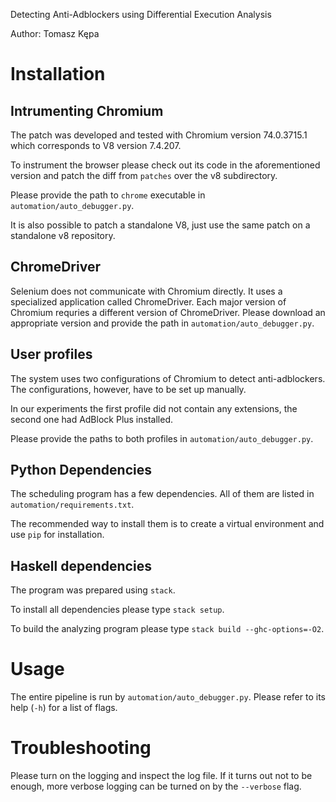 Detecting Anti-Adblockers using Differential Execution Analysis

Author: Tomasz Kępa

# Installation

## Intrumenting Chromium

The patch was developed and tested with Chromium version 74.0.3715.1
which corresponds to V8 version 7.4.207.

To instrument the browser please check out its code in the aforementioned
version and patch the diff from `patches` over the v8 subdirectory.

Please provide the path to `chrome` executable in `automation/auto_debugger.py`.

It is also possible to patch a standalone V8, just use the same patch
on a standalone v8 repository.

## ChromeDriver

Selenium does not communicate with Chromium directly. It uses a specialized
application called ChromeDriver. Each major version of Chromium requries
a different version of ChromeDriver. Please download an appropriate version
and provide the path in `automation/auto_debugger.py`.

## User profiles

The system uses two configurations of Chromium to detect anti-adblockers.
The configurations, however, have to be set up manually.

In our experiments the first profile did not contain any extensions,
the second one had AdBlock Plus installed.

Please provide the paths to both profiles in `automation/auto_debugger.py`.

## Python Dependencies

The scheduling program has a few dependencies. All of them are listed
in `automation/requirements.txt`.

The recommended way to install them is to create a virtual environment
and use `pip` for installation.

## Haskell dependencies

The program was prepared using `stack`.

To install all dependencies please type `stack setup`.

To build the analyzing program please type `stack build --ghc-options=-O2`.


# Usage

The entire pipeline is run by `automation/auto_debugger.py`.
Please refer to its help (`-h`) for a list of flags.


# Troubleshooting

Please turn on the logging and inspect the log file. If it turns out not
to be enough, more verbose logging can be turned on by the `--verbose` flag.
